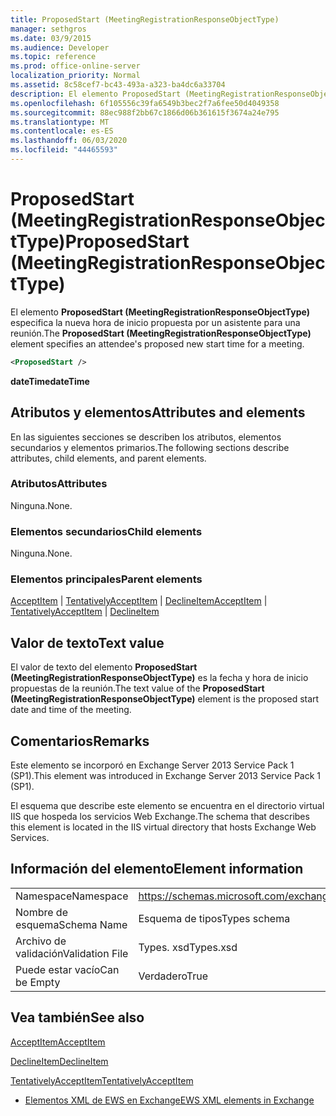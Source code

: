 ```yaml
---
title: ProposedStart (MeetingRegistrationResponseObjectType)
manager: sethgros
ms.date: 03/9/2015
ms.audience: Developer
ms.topic: reference
ms.prod: office-online-server
localization_priority: Normal
ms.assetid: 8c58cef7-bc43-493a-a323-ba4dc6a33704
description: El elemento ProposedStart (MeetingRegistrationResponseObjectType) especifica la nueva hora de inicio propuesta por un asistente para una reunión.
ms.openlocfilehash: 6f105556c39fa6549b3bec2f7a6fee50d4049358
ms.sourcegitcommit: 88ec988f2bb67c1866d06b361615f3674a24e795
ms.translationtype: MT
ms.contentlocale: es-ES
ms.lasthandoff: 06/03/2020
ms.locfileid: "44465593"
---
```

# <a name="proposedstart-meetingregistrationresponseobjecttype"></a><span data-ttu-id="78ceb-103">ProposedStart (MeetingRegistrationResponseObjectType)</span><span class="sxs-lookup"><span data-stu-id="78ceb-103">ProposedStart (MeetingRegistrationResponseObjectType)</span></span>

<span data-ttu-id="78ceb-104">El elemento **ProposedStart (MeetingRegistrationResponseObjectType)** especifica la nueva hora de inicio propuesta por un asistente para una reunión.</span><span class="sxs-lookup"><span data-stu-id="78ceb-104">The **ProposedStart (MeetingRegistrationResponseObjectType)** element specifies an attendee's proposed new start time for a meeting.</span></span> 
  
```XML
<ProposedStart />
```

 <span data-ttu-id="78ceb-105">**dateTime**</span><span class="sxs-lookup"><span data-stu-id="78ceb-105">**dateTime**</span></span>
## <a name="attributes-and-elements"></a><span data-ttu-id="78ceb-106">Atributos y elementos</span><span class="sxs-lookup"><span data-stu-id="78ceb-106">Attributes and elements</span></span>

<span data-ttu-id="78ceb-107">En las siguientes secciones se describen los atributos, elementos secundarios y elementos primarios.</span><span class="sxs-lookup"><span data-stu-id="78ceb-107">The following sections describe attributes, child elements, and parent elements.</span></span>
  
### <a name="attributes"></a><span data-ttu-id="78ceb-108">Atributos</span><span class="sxs-lookup"><span data-stu-id="78ceb-108">Attributes</span></span>

<span data-ttu-id="78ceb-109">Ninguna.</span><span class="sxs-lookup"><span data-stu-id="78ceb-109">None.</span></span>
  
### <a name="child-elements"></a><span data-ttu-id="78ceb-110">Elementos secundarios</span><span class="sxs-lookup"><span data-stu-id="78ceb-110">Child elements</span></span>

<span data-ttu-id="78ceb-111">Ninguna.</span><span class="sxs-lookup"><span data-stu-id="78ceb-111">None.</span></span>
  
### <a name="parent-elements"></a><span data-ttu-id="78ceb-112">Elementos principales</span><span class="sxs-lookup"><span data-stu-id="78ceb-112">Parent elements</span></span>

<span data-ttu-id="78ceb-113">[AcceptItem](acceptitem.md)  |  [TentativelyAcceptItem](tentativelyacceptitem.md)  |  [DeclineItem](declineitem.md)</span><span class="sxs-lookup"><span data-stu-id="78ceb-113">[AcceptItem](acceptitem.md) | [TentativelyAcceptItem](tentativelyacceptitem.md) | [DeclineItem](declineitem.md)</span></span>
  
## <a name="text-value"></a><span data-ttu-id="78ceb-114">Valor de texto</span><span class="sxs-lookup"><span data-stu-id="78ceb-114">Text value</span></span>

<span data-ttu-id="78ceb-115">El valor de texto del elemento **ProposedStart (MeetingRegistrationResponseObjectType)** es la fecha y hora de inicio propuestas de la reunión.</span><span class="sxs-lookup"><span data-stu-id="78ceb-115">The text value of the **ProposedStart (MeetingRegistrationResponseObjectType)** element is the proposed start date and time of the meeting.</span></span> 
  
## <a name="remarks"></a><span data-ttu-id="78ceb-116">Comentarios</span><span class="sxs-lookup"><span data-stu-id="78ceb-116">Remarks</span></span>

<span data-ttu-id="78ceb-117">Este elemento se incorporó en Exchange Server 2013 Service Pack 1 (SP1).</span><span class="sxs-lookup"><span data-stu-id="78ceb-117">This element was introduced in Exchange Server 2013 Service Pack 1 (SP1).</span></span>
  
<span data-ttu-id="78ceb-118">El esquema que describe este elemento se encuentra en el directorio virtual IIS que hospeda los servicios Web Exchange.</span><span class="sxs-lookup"><span data-stu-id="78ceb-118">The schema that describes this element is located in the IIS virtual directory that hosts Exchange Web Services.</span></span>
  
## <a name="element-information"></a><span data-ttu-id="78ceb-119">Información del elemento</span><span class="sxs-lookup"><span data-stu-id="78ceb-119">Element information</span></span>

|||
|:-----|:-----|
|<span data-ttu-id="78ceb-120">Namespace</span><span class="sxs-lookup"><span data-stu-id="78ceb-120">Namespace</span></span>  <br/> |https://schemas.microsoft.com/exchange/services/2006/types  <br/> |
|<span data-ttu-id="78ceb-121">Nombre de esquema</span><span class="sxs-lookup"><span data-stu-id="78ceb-121">Schema Name</span></span>  <br/> |<span data-ttu-id="78ceb-122">Esquema de tipos</span><span class="sxs-lookup"><span data-stu-id="78ceb-122">Types schema</span></span>  <br/> |
|<span data-ttu-id="78ceb-123">Archivo de validación</span><span class="sxs-lookup"><span data-stu-id="78ceb-123">Validation File</span></span>  <br/> |<span data-ttu-id="78ceb-124">Types. xsd</span><span class="sxs-lookup"><span data-stu-id="78ceb-124">Types.xsd</span></span>  <br/> |
|<span data-ttu-id="78ceb-125">Puede estar vacío</span><span class="sxs-lookup"><span data-stu-id="78ceb-125">Can be Empty</span></span>  <br/> |<span data-ttu-id="78ceb-126">Verdadero</span><span class="sxs-lookup"><span data-stu-id="78ceb-126">True</span></span>  <br/> |
   
## <a name="see-also"></a><span data-ttu-id="78ceb-127">Vea también</span><span class="sxs-lookup"><span data-stu-id="78ceb-127">See also</span></span>



[<span data-ttu-id="78ceb-128">AcceptItem</span><span class="sxs-lookup"><span data-stu-id="78ceb-128">AcceptItem</span></span>](acceptitem.md)
  
[<span data-ttu-id="78ceb-129">DeclineItem</span><span class="sxs-lookup"><span data-stu-id="78ceb-129">DeclineItem</span></span>](declineitem.md)
  
[<span data-ttu-id="78ceb-130">TentativelyAcceptItem</span><span class="sxs-lookup"><span data-stu-id="78ceb-130">TentativelyAcceptItem</span></span>](tentativelyacceptitem.md)


- [<span data-ttu-id="78ceb-131">Elementos XML de EWS en Exchange</span><span class="sxs-lookup"><span data-stu-id="78ceb-131">EWS XML elements in Exchange</span></span>](ews-xml-elements-in-exchange.md)

